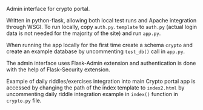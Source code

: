 Admin interface for crypto portal.

Written in python-flask, allowing both local test runs and Apache integration through WSGI.
To run locally, copy `auth.py.template` to `auth.py` (actual login data is not needed for the majority of the site) and run `app.py`.

When running the app locally for the first time create a schema `crypto` and create an example database by uncommenting `test_db()` call in `app.py`. 

The admin interface uses Flask-Admin extension and authentication is done with the help of Flask-Security extension.

Example of daily riddles/exercises integration into main Crypto portal app is accessed by changing the path of the index template to `index2.html` by uncommenting daily riddle integration example in `index()` function in `crypto.py` file.